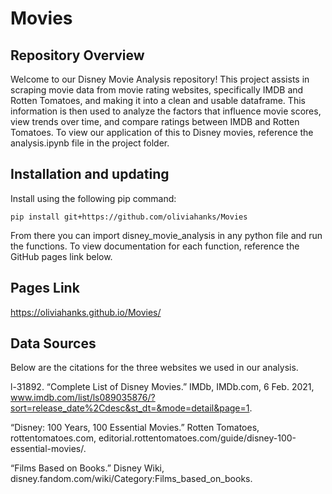 # Movies


Repository Overview
-------------------
Welcome to our Disney Movie Analysis repository! This project assists in scraping movie data from movie rating websites, specifically IMDB and Rotten Tomatoes, and making it into a clean and usable dataframe. This information is then used to analyze the factors that influence movie scores, view trends over time, and compare ratings between IMDB and Rotten Tomatoes. To view our application of this to Disney movies, reference the analysis.ipynb file in the project folder.


Installation and updating
-------------------------
Install using the following pip command:

    pip install git+https://github.com/oliviahanks/Movies

From there you can import disney_movie_analysis in any python file and run the functions. To view documentation for each function, reference the GitHub pages link below.

Pages Link
----------

https://oliviahanks.github.io/Movies/


Data Sources
------------
Below are the citations for the three websites we used in our analysis.

l-31892. “Complete List of Disney Movies.” IMDb, IMDb.com, 6 Feb. 2021, www.imdb.com/list/ls089035876/?sort=release_date%2Cdesc&st_dt=&mode=detail&page=1. 

“Disney: 100 Years, 100 Essential Movies.” Rotten Tomatoes, rottentomatoes.com, editorial.rottentomatoes.com/guide/disney-100-essential-movies/. 

“Films Based on Books.” Disney Wiki, disney.fandom.com/wiki/Category:Films_based_on_books. 

